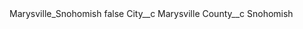 <?xml version="1.0" encoding="UTF-8"?>
<CustomMetadata xmlns="http://soap.sforce.com/2006/04/metadata" xmlns:xsi="http://www.w3.org/2001/XMLSchema-instance" xmlns:xsd="http://www.w3.org/2001/XMLSchema">
    <label>Marysville_Snohomish</label>
    <protected>false</protected>
    <values>
        <field>City__c</field>
        <value xsi:type="xsd:string">Marysville</value>
    </values>
    <values>
        <field>County__c</field>
        <value xsi:type="xsd:string">Snohomish</value>
    </values>
</CustomMetadata>
